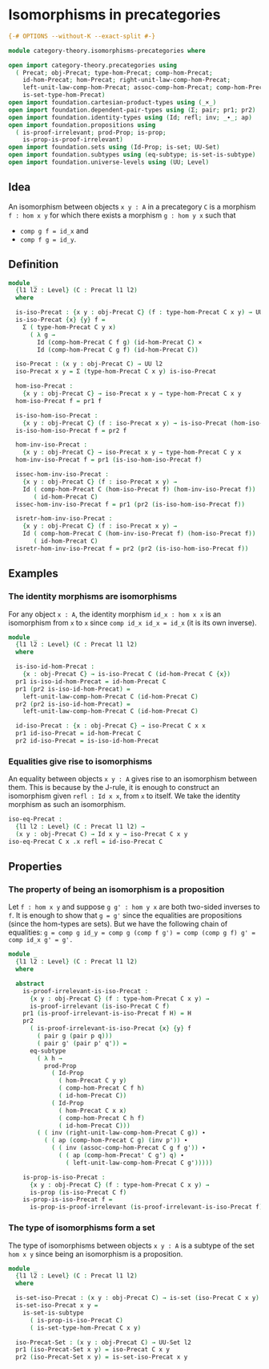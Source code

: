 # Isomorphisms in precategories

```agda
{-# OPTIONS --without-K --exact-split #-}

module category-theory.isomorphisms-precategories where

open import category-theory.precategories using
  ( Precat; obj-Precat; type-hom-Precat; comp-hom-Precat;
    id-hom-Precat; hom-Precat; right-unit-law-comp-hom-Precat;
    left-unit-law-comp-hom-Precat; assoc-comp-hom-Precat; comp-hom-Precat';
    is-set-type-hom-Precat)
open import foundation.cartesian-product-types using (_×_)
open import foundation.dependent-pair-types using (Σ; pair; pr1; pr2)
open import foundation.identity-types using (Id; refl; inv; _∙_; ap)
open import foundation.propositions using
  ( is-proof-irrelevant; prod-Prop; is-prop;
    is-prop-is-proof-irrelevant)
open import foundation.sets using (Id-Prop; is-set; UU-Set)
open import foundation.subtypes using (eq-subtype; is-set-is-subtype)
open import foundation.universe-levels using (UU; Level)
```

## Idea

An isomorphism between objects `x y : A` in a precategory `C` is a morphism `f : hom x y` for which there exists a morphism `g : hom y x` such that
- `comp g f = id_x` and
- `comp f g = id_y`.

## Definition

```agda
module _
  {l1 l2 : Level} (C : Precat l1 l2)
  where

  is-iso-Precat : {x y : obj-Precat C} (f : type-hom-Precat C x y) → UU l2
  is-iso-Precat {x} {y} f =
    Σ ( type-hom-Precat C y x)
      ( λ g →
        Id (comp-hom-Precat C f g) (id-hom-Precat C) ×
        Id (comp-hom-Precat C g f) (id-hom-Precat C))

  iso-Precat : (x y : obj-Precat C) → UU l2
  iso-Precat x y = Σ (type-hom-Precat C x y) is-iso-Precat

  hom-iso-Precat :
    {x y : obj-Precat C} → iso-Precat x y → type-hom-Precat C x y
  hom-iso-Precat f = pr1 f

  is-iso-hom-iso-Precat :
    {x y : obj-Precat C} (f : iso-Precat x y) → is-iso-Precat (hom-iso-Precat f)
  is-iso-hom-iso-Precat f = pr2 f

  hom-inv-iso-Precat :
    {x y : obj-Precat C} → iso-Precat x y → type-hom-Precat C y x
  hom-inv-iso-Precat f = pr1 (is-iso-hom-iso-Precat f)

  issec-hom-inv-iso-Precat :
    {x y : obj-Precat C} (f : iso-Precat x y) →
    Id ( comp-hom-Precat C (hom-iso-Precat f) (hom-inv-iso-Precat f))
       ( id-hom-Precat C)
  issec-hom-inv-iso-Precat f = pr1 (pr2 (is-iso-hom-iso-Precat f))

  isretr-hom-inv-iso-Precat :
    {x y : obj-Precat C} (f : iso-Precat x y) →
    Id ( comp-hom-Precat C (hom-inv-iso-Precat f) (hom-iso-Precat f))
       ( id-hom-Precat C)
  isretr-hom-inv-iso-Precat f = pr2 (pr2 (is-iso-hom-iso-Precat f))
```

## Examples

### The identity morphisms are isomorphisms

For any object `x : A`, the identity morphism `id_x : hom x x` is an isomorphism from `x` to `x` since `comp id_x id_x = id_x` (it is its own inverse).

```agda
module _
  {l1 l2 : Level} (C : Precat l1 l2)
  where

  is-iso-id-hom-Precat :
    {x : obj-Precat C} → is-iso-Precat C (id-hom-Precat C {x})
  pr1 is-iso-id-hom-Precat = id-hom-Precat C
  pr1 (pr2 is-iso-id-hom-Precat) =
    left-unit-law-comp-hom-Precat C (id-hom-Precat C)
  pr2 (pr2 is-iso-id-hom-Precat) =
    left-unit-law-comp-hom-Precat C (id-hom-Precat C)

  id-iso-Precat : {x : obj-Precat C} → iso-Precat C x x
  pr1 id-iso-Precat = id-hom-Precat C
  pr2 id-iso-Precat = is-iso-id-hom-Precat
```

### Equalities give rise to isomorphisms

An equality between objects `x y : A` gives rise to an isomorphism between them. This is because by the J-rule, it is enough to construct an isomorphism given `refl : Id x x`, from `x` to itself. We take the identity morphism as such an isomorphism.

```agda
iso-eq-Precat :
  {l1 l2 : Level} (C : Precat l1 l2) →
  (x y : obj-Precat C) → Id x y → iso-Precat C x y
iso-eq-Precat C x .x refl = id-iso-Precat C
```

## Properties

### The property of being an isomorphism is a proposition

Let `f : hom x y` and suppose `g g' : hom y x` are both two-sided inverses to `f`. It is enough to show that `g = g'` since the equalities are propositions (since the hom-types are sets). But we have the following chain of equalities:
`g = comp g id_y
   = comp g (comp f g')
   = comp (comp g f) g'
   = comp id_x g'
   = g'.`

```agda
module _
  {l1 l2 : Level} (C : Precat l1 l2)
  where

  abstract
    is-proof-irrelevant-is-iso-Precat :
      {x y : obj-Precat C} (f : type-hom-Precat C x y) →
      is-proof-irrelevant (is-iso-Precat C f)
    pr1 (is-proof-irrelevant-is-iso-Precat f H) = H
    pr2
      ( is-proof-irrelevant-is-iso-Precat {x} {y} f
        ( pair g (pair p q)))
        ( pair g' (pair p' q')) =
      eq-subtype
        ( λ h →
          prod-Prop
            ( Id-Prop
              ( hom-Precat C y y)
              ( comp-hom-Precat C f h)
              ( id-hom-Precat C))
            ( Id-Prop
              ( hom-Precat C x x)
              ( comp-hom-Precat C h f)
              ( id-hom-Precat C)))
        ( ( inv (right-unit-law-comp-hom-Precat C g)) ∙
          ( ( ap (comp-hom-Precat C g) (inv p')) ∙
            ( ( inv (assoc-comp-hom-Precat C g f g')) ∙
              ( ( ap (comp-hom-Precat' C g') q) ∙
                ( left-unit-law-comp-hom-Precat C g')))))

    is-prop-is-iso-Precat :
      {x y : obj-Precat C} (f : type-hom-Precat C x y) →
      is-prop (is-iso-Precat C f)
    is-prop-is-iso-Precat f =
      is-prop-is-proof-irrelevant (is-proof-irrelevant-is-iso-Precat f)
```

### The type of isomorphisms form a set

The type of isomorphisms between objects `x y : A` is a subtype of the set `hom x y` since being an isomorphism is a proposition.

```agda
module _
  {l1 l2 : Level} (C : Precat l1 l2)
  where

  is-set-iso-Precat : (x y : obj-Precat C) → is-set (iso-Precat C x y)
  is-set-iso-Precat x y =
    is-set-is-subtype
      ( is-prop-is-iso-Precat C)
      ( is-set-type-hom-Precat C x y)

  iso-Precat-Set : (x y : obj-Precat C) → UU-Set l2
  pr1 (iso-Precat-Set x y) = iso-Precat C x y
  pr2 (iso-Precat-Set x y) = is-set-iso-Precat x y
```
